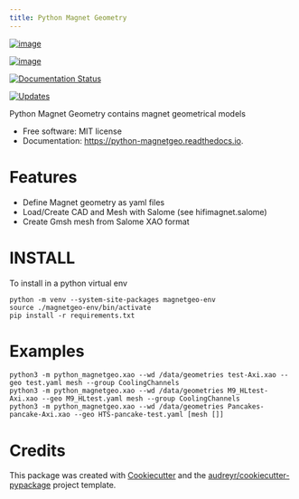 ```yaml
---
title: Python Magnet Geometry
---
```


[![image](https://img.shields.io/pypi/v/python_magnetgeo.svg)](https://pypi.python.org/pypi/python_magnetgeo)

[![image](https://img.shields.io/travis/Trophime/python_magnetgeo.svg)](https://travis-ci.com/Trophime/python_magnetgeo)

[![Documentation Status](https://readthedocs.org/projects/python-magnetgeo/badge/?version=latest)](https://python-magnetgeo.readthedocs.io/en/latest/?version=latest)

[![Updates](https://pyup.io/repos/github/Trophime/python_magnetgeo/shield.svg)](https://pyup.io/repos/github/Trophime/python_magnetgeo/)

Python Magnet Geometry contains magnet geometrical models

-   Free software: MIT license
-   Documentation: <https://python-magnetgeo.readthedocs.io>.

Features
========

-   Define Magnet geometry as yaml files
-   Load/Create CAD and Mesh with Salome (see hifimagnet.salome)
-   Create Gmsh mesh from Salome XAO format

INSTALL
=======

To install in a python virtual env

```
python -m venv --system-site-packages magnetgeo-env
source ./magnetgeo-env/bin/activate
pip install -r requirements.txt
```

Examples
========

```
python3 -m python_magnetgeo.xao --wd /data/geometries test-Axi.xao --geo test.yaml mesh --group CoolingChannels
python3 -m python_magnetgeo.xao --wd /data/geometries M9_HLtest-Axi.xao --geo M9_HLtest.yaml mesh --group CoolingChannels
python3 -m python_magnetgeo.xao --wd /data/geometries Pancakes-pancake-Axi.xao --geo HTS-pancake-test.yaml [mesh []]
```

Credits
=======

This package was created with
[Cookiecutter](https://github.com/audreyr/cookiecutter) and the
[audreyr/cookiecutter-pypackage](https://github.com/audreyr/cookiecutter-pypackage)
project template.
